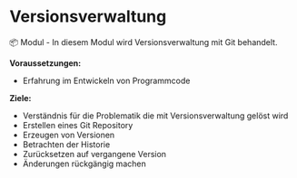 # Versionsverwaltung
📦 Modul - In diesem Modul wird Versionsverwaltung mit Git behandelt.

__Voraussetzungen:__

- Erfahrung im Entwickeln von Programmcode

__Ziele:__

- Verständnis für die Problematik die mit Versionsverwaltung gelöst wird
- Erstellen eines Git Repository
- Erzeugen von Versionen
- Betrachten der Historie
- Zurücksetzen auf vergangene Version
- Änderungen rückgängig machen
